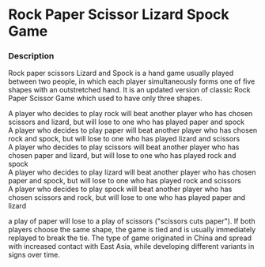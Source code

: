 # Rock Paper Scissor Lizard Spock Game

### Description
Rock paper scissors Lizard and Spock is a hand game usually played between two people, in which each player simultaneously forms one of five shapes with an outstretched hand. It is an updated version of classic Rock Paper Scissor Game which used to have only three shapes. </br>

A player who decides to play rock will beat another player who has chosen scissors and  lizard, but will lose to one who has played paper and spock</br>
A player who decides to play paper will beat another player who has chosen rock and spock, but will lose to one who has played lizard and scissors</br>
A player who decides to play scissors will beat another player who has chosen paper and lizard, but will lose to one who has played rock and spock</br>
A player who decides to play lizard will beat another player who has chosen paper and spock, but will lose to one who has played rock and scissors</br>
A player who decides to play spock will beat another player who has chosen scissors and rock, but will lose to one who has played paper and lizard</br>

a play of paper will lose to a play of scissors ("scissors cuts paper"). If both players choose the same shape, the game is tied and is usually immediately replayed to break the tie. The type of game originated in China and spread with increased contact with East Asia, while developing different variants in signs over time.
